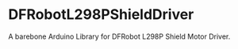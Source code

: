 DFRobotL298PShieldDriver
========================

A barebone Arduino Library for DFRobot L298P Shield Motor Driver.
